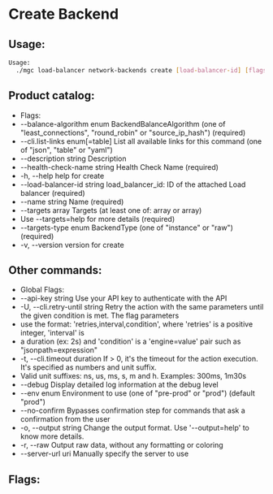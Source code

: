# Create Backend

## Usage:
```bash
Usage:
  ./mgc load-balancer network-backends create [load-balancer-id] [flags]
```

## Product catalog:
- Flags:
- --balance-algorithm enum        BackendBalanceAlgorithm (one of "least_connections", "round_robin" or "source_ip_hash") (required)
- --cli.list-links enum[=table]   List all available links for this command (one of "json", "table" or "yaml")
- --description string            Description
- --health-check-name string      Health Check Name (required)
- -h, --help                          help for create
- --load-balancer-id string       load_balancer_id: ID of the attached Load balancer (required)
- --name string                   Name (required)
- --targets array                 Targets (at least one of: array or array)
- Use --targets=help for more details (required)
- --targets-type enum             BackendType (one of "instance" or "raw") (required)
- -v, --version                       version for create

## Other commands:
- Global Flags:
- --api-key string           Use your API key to authenticate with the API
- -U, --cli.retry-until string   Retry the action with the same parameters until the given condition is met. The flag parameters
- use the format: 'retries,interval,condition', where 'retries' is a positive integer, 'interval' is
- a duration (ex: 2s) and 'condition' is a 'engine=value' pair such as "jsonpath=expression"
- -t, --cli.timeout duration     If > 0, it's the timeout for the action execution. It's specified as numbers and unit suffix.
- Valid unit suffixes: ns, us, ms, s, m and h. Examples: 300ms, 1m30s
- --debug                    Display detailed log information at the debug level
- --env enum                 Environment to use (one of "pre-prod" or "prod") (default "prod")
- --no-confirm               Bypasses confirmation step for commands that ask a confirmation from the user
- -o, --output string            Change the output format. Use '--output=help' to know more details.
- -r, --raw                      Output raw data, without any formatting or coloring
- --server-url uri           Manually specify the server to use

## Flags:
```bash

```

